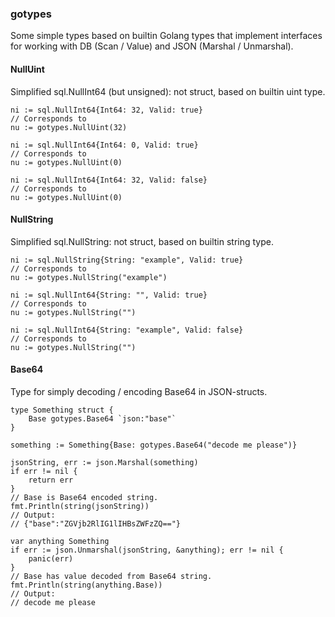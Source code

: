 ### gotypes

Some simple types based on builtin Golang types
that implement interfaces for working with DB (Scan / Value) and JSON (Marshal / Unmarshal).

#### NullUint
Simplified sql.NullInt64 (but unsigned): not struct, based on builtin uint type.
```
ni := sql.NullInt64{Int64: 32, Valid: true}
// Corresponds to
nu := gotypes.NullUint(32)

ni := sql.NullInt64{Int64: 0, Valid: true}
// Corresponds to
nu := gotypes.NullUint(0)

ni := sql.NullInt64{Int64: 32, Valid: false}
// Corresponds to
nu := gotypes.NullUint(0)
```

#### NullString
Simplified sql.NullString: not struct, based on builtin string type.
```
ni := sql.NullString{String: "example", Valid: true}
// Corresponds to
nu := gotypes.NullString("example")

ni := sql.NullInt64{String: "", Valid: true}
// Corresponds to
nu := gotypes.NullString("")

ni := sql.NullInt64{String: "example", Valid: false}
// Corresponds to
nu := gotypes.NullString("")
```

#### Base64
Type for simply decoding / encoding Base64 in JSON-structs.
```
type Something struct {
    Base gotypes.Base64 `json:"base"`
}

something := Something{Base: gotypes.Base64("decode me please")}

jsonString, err := json.Marshal(something)
if err != nil {
    return err
}
// Base is Base64 encoded string.
fmt.Println(string(jsonString))
// Output:
// {"base":"ZGVjb2RlIG1lIHBsZWFzZQ=="}

var anything Something
if err := json.Unmarshal(jsonString, &anything); err != nil {
    panic(err)
}
// Base has value decoded from Base64 string.
fmt.Println(string(anything.Base))
// Output:
// decode me please
```